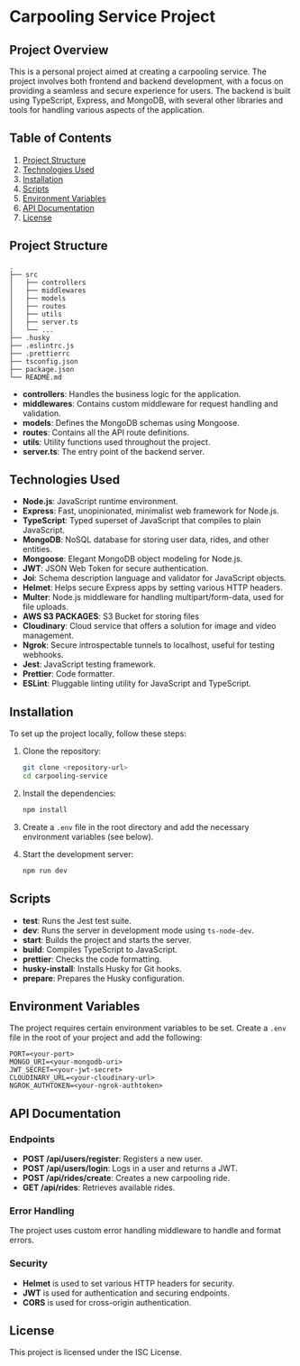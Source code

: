 # Carpooling Service Project

## Project Overview

This is a personal project aimed at creating a carpooling service. The project involves both frontend and backend development, with a focus on providing a seamless and secure experience for users. The backend is built using TypeScript, Express, and MongoDB, with several other libraries and tools for handling various aspects of the application.

## Table of Contents

1. [Project Structure](#project-structure)
2. [Technologies Used](#technologies-used)
3. [Installation](#installation)
4. [Scripts](#scripts)
5. [Environment Variables](#environment-variables)
6. [API Documentation](#api-documentation)
7. [License](#license)

## Project Structure

```plaintext
.
├── src
│   ├── controllers
│   ├── middlewares
│   ├── models
│   ├── routes
│   ├── utils
│   ├── server.ts
│   └── ...
├── .husky
├── .eslintrc.js
├── .prettierrc
├── tsconfig.json
├── package.json
└── README.md
```

- **controllers**: Handles the business logic for the application.
- **middlewares**: Contains custom middleware for request handling and validation.
- **models**: Defines the MongoDB schemas using Mongoose.
- **routes**: Contains all the API route definitions.
- **utils**: Utility functions used throughout the project.
- **server.ts**: The entry point of the backend server.

## Technologies Used

- **Node.js**: JavaScript runtime environment.
- **Express**: Fast, unopinionated, minimalist web framework for Node.js.
- **TypeScript**: Typed superset of JavaScript that compiles to plain JavaScript.
- **MongoDB**: NoSQL database for storing user data, rides, and other entities.
- **Mongoose**: Elegant MongoDB object modeling for Node.js.
- **JWT**: JSON Web Token for secure authentication.
- **Joi**: Schema description language and validator for JavaScript objects.
- **Helmet**: Helps secure Express apps by setting various HTTP headers.
- **Multer**: Node.js middleware for handling multipart/form-data, used for file uploads.
- **AWS S3 PACKAGES**: S3 Bucket for storing files
- **Cloudinary**: Cloud service that offers a solution for image and video management.
- **Ngrok**: Secure introspectable tunnels to localhost, useful for testing webhooks.
- **Jest**: JavaScript testing framework.
- **Prettier**: Code formatter.
- **ESLint**: Pluggable linting utility for JavaScript and TypeScript.

## Installation

To set up the project locally, follow these steps:

1. Clone the repository:

   ```sh
   git clone <repository-url>
   cd carpooling-service
   ```

2. Install the dependencies:

   ```sh
   npm install
   ```

3. Create a `.env` file in the root directory and add the necessary environment variables (see below).

4. Start the development server:
   ```sh
   npm run dev
   ```

## Scripts

- **test**: Runs the Jest test suite.
- **dev**: Runs the server in development mode using `ts-node-dev`.
- **start**: Builds the project and starts the server.
- **build**: Compiles TypeScript to JavaScript.
- **prettier**: Checks the code formatting.
- **husky-install**: Installs Husky for Git hooks.
- **prepare**: Prepares the Husky configuration.

## Environment Variables

The project requires certain environment variables to be set. Create a `.env` file in the root of your project and add the following:

```plaintext
PORT=<your-port>
MONGO_URI=<your-mongodb-uri>
JWT_SECRET=<your-jwt-secret>
CLOUDINARY_URL=<your-cloudinary-url>
NGROK_AUTHTOKEN=<your-ngrok-authtoken>
```

## API Documentation

### Endpoints

- **POST /api/users/register**: Registers a new user.
- **POST /api/users/login**: Logs in a user and returns a JWT.
- **POST /api/rides/create**: Creates a new carpooling ride.
- **GET /api/rides**: Retrieves available rides.

### Error Handling

The project uses custom error handling middleware to handle and format errors.

### Security

- **Helmet** is used to set various HTTP headers for security.
- **JWT** is used for authentication and securing endpoints.
- **CORS** is used for cross-origin authentication.

## License

This project is licensed under the ISC License.

